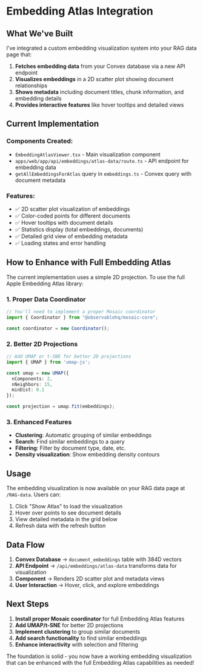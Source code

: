 # Embedding Atlas Integration

## What We've Built

I've integrated a custom embedding visualization system into your RAG data page that:

1. **Fetches embedding data** from your Convex database via a new API endpoint
2. **Visualizes embeddings** in a 2D scatter plot showing document relationships
3. **Shows metadata** including document titles, chunk information, and embedding details
4. **Provides interactive features** like hover tooltips and detailed views

## Current Implementation

### Components Created:
- `EmbeddingAtlasViewer.tsx` - Main visualization component
- `apps/web/app/api/embeddings/atlas-data/route.ts` - API endpoint for embedding data
- `getAllEmbeddingsForAtlas` query in `embeddings.ts` - Convex query with document metadata

### Features:
- ✅ 2D scatter plot visualization of embeddings
- ✅ Color-coded points for different documents
- ✅ Hover tooltips with document details
- ✅ Statistics display (total embeddings, documents)
- ✅ Detailed grid view of embedding metadata
- ✅ Loading states and error handling

## How to Enhance with Full Embedding Atlas

The current implementation uses a simple 2D projection. To use the full Apple Embedding Atlas library:

### 1. Proper Data Coordinator
```typescript
// You'll need to implement a proper Mosaic coordinator
import { Coordinator } from "@observablehq/mosaic-core";

const coordinator = new Coordinator();
```

### 2. Better 2D Projections
```typescript
// Add UMAP or t-SNE for better 2D projections
import { UMAP } from 'umap-js';

const umap = new UMAP({
  nComponents: 2,
  nNeighbors: 15,
  minDist: 0.1
});

const projection = umap.fit(embeddings);
```

### 3. Enhanced Features
- **Clustering**: Automatic grouping of similar embeddings
- **Search**: Find similar embeddings to a query
- **Filtering**: Filter by document type, date, etc.
- **Density visualization**: Show embedding density contours

## Usage

The embedding visualization is now available on your RAG data page at `/RAG-data`. Users can:

1. Click "Show Atlas" to load the visualization
2. Hover over points to see document details
3. View detailed metadata in the grid below
4. Refresh data with the refresh button

## Data Flow

1. **Convex Database** → `document_embeddings` table with 384D vectors
2. **API Endpoint** → `/api/embeddings/atlas-data` transforms data for visualization
3. **Component** → Renders 2D scatter plot and metadata views
4. **User Interaction** → Hover, click, and explore embeddings

## Next Steps

1. **Install proper Mosaic coordinator** for full Embedding Atlas features
2. **Add UMAP/t-SNE** for better 2D projections
3. **Implement clustering** to group similar documents
4. **Add search functionality** to find similar embeddings
5. **Enhance interactivity** with selection and filtering

The foundation is solid - you now have a working embedding visualization that can be enhanced with the full Embedding Atlas capabilities as needed!
